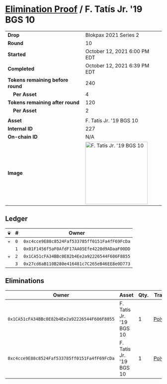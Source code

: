 # [Elimination Proof](./readme.md) / F. Tatís Jr. &#039;19 BGS 10

|||
|---|---|
| **Drop** | Blokpax 2021 Series 2 |
| **Round** | 10 |
| **Started** | October 12, 2021 6:00 PM EDT |
| **Completed** | October 12, 2021 6:39 PM EDT |
| **Tokens remaining before round** | 240 |
| **&nbsp;&nbsp;&nbsp;&nbsp;Per Asset** | 4 |
| **Tokens remaining after round** | 120 |
| **&nbsp;&nbsp;&nbsp;&nbsp;Per Asset** | 2 |
| | |
| **Asset** | F. Tatís Jr. &#039;19 BGS 10 |
| **Internal ID** | 227 |
| **On-chain ID** | N/A |
| **Image** | <img src="https://tcdn.blokpax.com/9484ebfa-6339-4a4f-b159-0247d63b9488/6d86ad70d924915ae706875dd911700140fc9018e65019e53fa3359d6dbe6ff1.jpg" height="200" alt="F. Tatís Jr. &#039;19 BGS 10" /> |

## Ledger

| 💀 | # | Owner |
| --- | --- | --- |
| 💀 | `0` | `0xc4cce9E88c8524Faf533785ff0151Fa4fF69FcDa` |
|  | `1` | `0x01F1456f5aF0AfdF17AA05Efe4220d9ADaaF00DD` |
| 💀 | `2` | `0x1CA51cFA34BBc0E82b4Ee2a92226544F606F8855` |
|  | `3` | `0x27cd6aB110B280e416481c7C265eB46EE8e0D773` |


## Eliminations

| Owner | Asset | Qty. | Transaction |
| --- | --- | --- | --- |
| `0x1CA51cFA34BBc0E82b4Ee2a92226544F606F8855` | F. Tatís Jr. '19 BGS 10 | 1 | [Polygonscan](https://polygonscan.com/tx/0x73f76263ddd11fabd3c01790ab53ad020dd83559e92bb29ef97d965559a8c703) |
| `0xc4cce9E88c8524Faf533785ff0151Fa4fF69FcDa` | F. Tatís Jr. '19 BGS 10 | 1 | [Polygonscan](https://polygonscan.com/tx/0x5675af8e36d30eb95d01fe64c2bc2b30b366c6843f5174bfec0ab79d1bc16dcd) |
